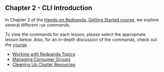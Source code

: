 ## Chapter 2 - CLI Introduction
In Chapter 2 of the [Hands-on Redpanda, Getting Started course][course-link], we explore several different `rpk` commands.

To view the commands for each lesson, please select the appropriate lesson below. Also, for an in-depth discussion of the commands, check out the [course][course-link].

- [Working with Redpanda Topics](/02-cli-introduction/working-with-topics.md)
- [Managing Consumer Groups](/02-cli-introduction/managing-consumer-groups.md)
- [Cleaning Up Cluster Resources](/02-cli-introduction/cleaning-up.md)

[course-link]: https://university.redpanda.com/courses/hands-on-redpanda-getting-started
